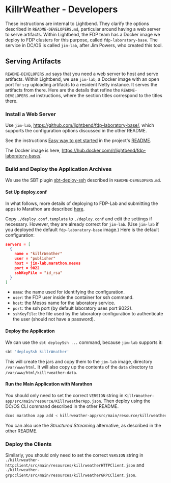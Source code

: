 # KillrWeather - Developers

These instructions are internal to Lightbend. They clarify the options described in `README-DEVELOPERS.md`, particular around having a web server to serve artifacts. Within Lightbend, the FDP team has a Docker image we deploy to FDP clusters for this purpose, called `fdp-laboratory-base`. The service in DC/OS is called `jim-lab`, after Jim Powers, who created this tool.

## Serving Artifacts

`README-DEVELOPERS.md` says that you need a web server to host and serve artifacts. Within Lightbend, we use `jim-lab`, a Docker image with an open port for `scp` uploading artifacts to a resident Netty instance. It  serves the artifacts from there. Here are the details that refine the `README-DEVELOPERS.md` instructions, where the section titles correspond to the titles there.

### Install a Web Server

Use `jim-lab`, https://github.com/lightbend/fdp-laboratory-base/, which supports the configuration options discussed in the other README.

See the instructions [Easy way to get started](https://github.com/lightbend/fdp-laboratory-base/blob/master/README.md#easy-way-to-get-started) in the project's [README](https://github.com/lightbend/fdp-laboratory-base/blob/master/README.md).

The Docker image is here, https://hub.docker.com/r/lightbend/fdp-laboratory-base/.

### Build and Deploy the Application Archives

We use the SBT plugin [sbt-deploy-ssh](https://github.com/shmishleniy/sbt-deploy-ssh) described in  `README-DEVELOPERS.md`.

#### Set Up deploy.conf

In what follows, more details of deploying to FDP-Lab and submitting the apps to Marathon are described [here](https://docs.google.com/document/d/1eMG8I4z6mQ0C4Llg1VHnpV7isnVAtnk-pOkDo8tIubI/edit#heading=h.izl4k6rmh4c0).

Copy `./deploy.conf.template` to `./deploy.conf` and edit the settings if necessary. However, they are already correct for `jim-lab`. (Use `jim-lab` if you deployed the default `fdp-laboratory-base` image.) Here is the default configuration:

```json
servers = [
  {
    name = "killrWeather"
    user = "publisher"
    host = jim-lab.marathon.mesos
    port = 9022
    sshKeyFile = "id_rsa"
  }
]
```

* `name`: the name used for identifying the configuration.
* `user`: the FDP user inside the container for ssh command.
* `host`: the Mesos name for the laboratory service.
* `port`: the ssh port (by default laboratory uses port 9022).
* `sshKeyFile`: the file used by the laboratory configuration to authenticate the user (should not have a password).

#### Deploy the Application

We can use the `sbt deploySsh ...` command, because `jim-lab` supports it:

```bash
sbt 'deploySsh killrWeather'
```

This will create the jars and copy them to the `jim-lab` image, directory `/var/www/html`. It will also copy up the contents of the `data` directory to `/var/www/html/killrweather-data`.

#### Run the Main Application with Marathon

You should only need to set the correct `VERSION` string in `KillrWeather-app/src/main/resource/KillrweatherApp.json`. Then deploy using the DC/OS CLI command described in the other README.

```bash
dcos marathon app add < killrweather-app/src/main/resource/killrweatherApp.json
```

You can also use the _Structured Streaming_ alternative, as described in the other README.

### Deploy the Clients

Similarly, you should only need to set the correct `VERSION` string in `./killrweather-httpclient/src/main/resources/killrweatherHTTPClient.json` and `./killrweather-grpcclient/src/main/resources/killrweatherGRPCClient.json`.

